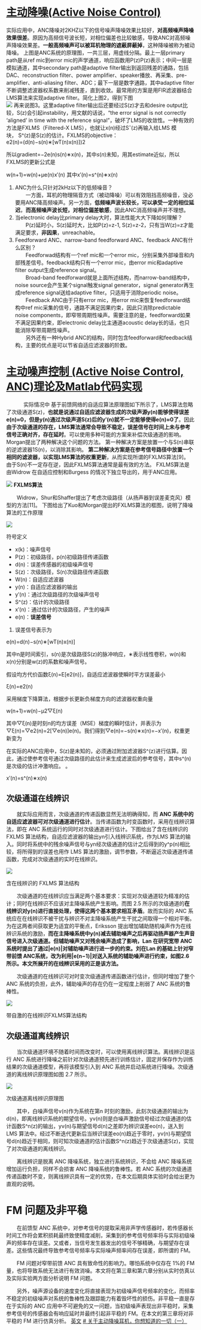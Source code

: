 # [主动降噪(Active Noise Control)](https://www.cnblogs.com/LXP-Never/p/11683944.html)
实际应用中，ANC降噪对2KHZ以下的信号噪声降噪效果比较好，**对高频噪声降噪效果很差**。原因为高频信号波长短，对相位偏差也比较敏感，导致ANC对高频噪声降噪效果差。**一般高频噪声可以被耳机物理的遮蔽屏蔽掉**，这种降噪被称为被动降噪。
上图是ANC系统的原理图，一共三层，用虚线分隔。最上一层primary path是从ref mic到error mic的声学通道，响应函数用P(z)P(z)表示；中间一层是模拟通道，其中secondary path是adaptive filter输出到返回残差的通路，包括DAC、reconstruction filter、power amplifier、speaker播放、再采集、pre-amplifier、anti-aliasing filter、ADC；最下一层是数字通路，其中adaptive filter不断调整滤波器权系数来削减残差，直到收敛。最常用的方案是用FIR滤波器结合LMS算法来实现adaptive filter。简化上图2，得到下图  
![](https://img2018.cnblogs.com/blog/1433301/201910/1433301-20191016152008229-1095148480.png)
再来说图3。这里adaptive filter输出后还要经过S(z)才去和desire output比较，S(z)会引起instability，用文献的话说，“the error signal is not correctly ‘aligned’ in time with the reference signal”，破坏了LMS的收敛性。一种有效的方法是FXLMS（Filtered-X LMS），也就让x(n)经过Sˆ(z)再输入给LMS 模块， S^(z)是S(z)的估计。FXLMS的objective：  
e2(n)=(d(n)−s(n)∗[wT(n)x(n)])2

所以gradient=−2e(n)s(n)∗x(n)，其中$s(n)$未知，用其estimate近似，所以FXLMS的更新公式是

w(n+1)=w(n)+μe(n)x′(n)
其中x′(n)=s^(n)∗x(n)


1. ANC为什么只针对2kHz以下的低频噪音？  
　　一方面，耳机的物理隔音方式（被动降噪）可以有效阻挡高频噪音，没必要用ANC降高频噪声。另一方面，**低频噪声波长较长，可以承受一定的相位延迟**，**而高频噪声波长短，对相位偏差敏感**，因此ANC消高频噪声并不理想。  
2. 当electronic delay比primary delay大时，算法性能大大下降如何理解？  
　　P(z)延时小，S(z)延时大，比如P(z)=z-1, S(z)=z-2，只有当W(z)=z才能满足要求，**非因果**，unreachable。  	
1. Feedforward ANC、narrow-band feedforward ANC、feedback ANC有什么区别？  
　　Feedforwad结构有一个ref mic和一个error mic，分别采集外部噪音和内部残差信号。feedback结构只有一个error mic，由error mic和adaptive filter output生成reference signal。  
　　Broad-band feedforward就是上面所述结构，而narrow-band结构中，noise source会产生某个signal触发signal generator，signal generator再生成reference signal送给adaptive filter。只适用于消除periodic noise。  
　　Feedback ANC由于只有error mic，用error mic来恢复feedforward结构中ref mic采集的信号，通路不满足因果约束，因此只消除predictable noise components，即窄带周期性噪声。需要注意的是，feedforward如果不满足因果约束，即electronic delay比主通道acoustic delay长的话，也只能消除窄带周期性噪声。  
　　另外还有一种Hybrid ANC的结构，同时包含feedforward和feedback结构，主要的优点是可以节省自适应滤波器的阶数。
  #  [主动噪声控制 (Active Noise Control, ANC)理论及Matlab代码实现](https://www.cnblogs.com/LXP-Never/p/11693567.html)
  
  　　
  　实际情况中 基于前馈网络的自适应算法原理图如下所示了，LMS算法忽略了次级通道S(z)，**也就是说通过自适应滤波器生成的次级声源y(n)能够使得误差e(n)≈0，但是y(n)通过次级声道S(z)后的y′(n)就不一定能够使得e(n)≈0了**。因此**由于次级通道的存在，LMS算法通常会导致不稳定，误差信号在时间上未与参考信号正确对齐，存在延时**。可以使用多种可能的方案来补偿次级通道的影响。 Morgan提出了两种解决这个问题的方法。 第一种解决方案是放置一个与S(n)串联的逆滤波器1S(n)，以消除其影响。 **第二种解决方案是在参考信号路径中放置一个相同的滤波器，以实现LMS算法的权重更新**，从而实现所谓的FXLMS算法[9]。 由于S(n)不一定存在逆，因此FXLMS算法通常是最有效的方法。 FXLMS算法是由Widrow 在自适应控制和Burgess 的情况下独立导出的，用于ANC应用。

![](https://img2020.cnblogs.com/blog/1433301/202101/1433301-20210114095950313-149733396.png)
**FXLMS算法**

　　Widrow，Shur和Shaffer提出了考虑次级路径（从扬声器到误差麦克风）模型的方法[11]。 下图给出了Kuo和Morgan提出的FXLMS算法的框图，说明了降噪算法的工作原理

![](https://img2020.cnblogs.com/blog/1433301/202101/1433301-20210114100254179-1357503152.png)

符号定义

-   x(k)：噪声信号
-   P(z)：初级路径，p(n)初级路径传递函数
-   d(n)：误差传感器的初级噪声信号
-   S(z)：次级路径，S(n)次级路径传递函数
-   W(n)：自适应滤波器
-   y(n)：自适应滤波器的输出
-   y′(n)：通过次级路径的次级噪声信号
-   S^(z)：估计的次级路径
-   x′(n)：通过估计的次级路径，产生的噪声
-   e(n)：**误差信号**

1) 误差信号表示为

e(n)=d(n)−s(n)∗[wT(n)x(n)]

其中n是时间索引，s(n)是次级路径S(z)的脉冲响应，∗表示线性卷积，w(n)和x(n)分别是w(z)的系数和噪声信号。 

假设均方代价函数ξ(n)=E[e2(n)]，自适应滤波器使瞬时平方误差最小

ξ(n)=e2(n)

采用梯度下降算法，根据步长更新负梯度方向的滤波器权重向量

w(n+1)=w(n)−μ2▽ξ(n)

其中▽ξ(n)是时刻n的均方误差（MSE）梯度的瞬时估计，并表示为▽ξ(n)=▽e2(n)=2[▽e(n)]e(n)。我们得到▽e(n)=−s(n)∗x(n)=−x′(n)，权重更新变为

在实际的ANC应用中，S(z)是未知的，必须通过附加滤波器S^(z)进行估算。因此，通过使参考信号通过次级路径的此估计来生成滤波后的参考信号，其中s^(n)是次级的估计冲激响应。 。

x′(n)=s^(n)∗x(n)
  
  ## 次级通道在线辨识

　　就实际应用而言，次级通道的传递函数显然无法明确得知，而 **ANC 系统中的自适应滤波器可对次级通道进行估计**。当传递函数为时变函数时，采用在线辨识算法，即在 ANC 系统运行的同时对次级通道进行估计。下图给出了含在线辨识的 FXLMS 算法结构，自适应滤波器的输出yn引入线辨识系统，作为LMS 算法的输入。同时将系统中的残余噪声信号与yn经次级通道的估计之后得到的y^p(n)相比较，将所得到的误差也用作 LMS 算法的激励，调节参数，不断逼近次级通道传递函数，完成对次级通道的实时在线辨识。

![](https://img2018.cnblogs.com/blog/1433301/201910/1433301-20191017175208742-1083587056.png)

含在线辨识的 FXLMS 算法结构

　　次级通道的在线辨识应当满足两个基本要求：实现对次级通道较为精准的估计；同时在线辨识不应该对主降噪系统产生影响。而图 2.5 所示的次级通道的**在线辨识对y(n)进行直接处理，使得这两个基本要求相互矛盾**。故而实际的 ANC 系统应在在线辨识不被干扰与辨识不对主降噪系统产生干扰之间取得一个相对平衡。为在这两者间获取更为适宜的平衡点，Eriksson 提出增加辅助随机噪声作为在线辨识系统的激励，**而在主降噪系统中y(n)减去辅助噪声之后再驱动扬声器产生声音信号进入次级通道。但辅助噪声又对残余噪声造成了影响，Lan 在研究宽带 ANC系统时提出了通过|e(n)|对辅助噪声进行进一步的约束。刘在Lan 的基础上针对窄带前馈 ANC系统，改为利用|e(n−1)|对送入系统的辅助噪声进行约束，如图2.6 所示。本文所展开的在线辨识采用的正是该方法。**

　　次级通道的在线辨识可对时变次级通道传递函数进行估计，但同时增加了整个 ANC 系统的负担，此外，辅助噪声的存在仍在一定程度上削弱了 ANC 系统的鲁棒性。

![](https://img2018.cnblogs.com/blog/1433301/201910/1433301-20191017175342486-1353718925.png)

带自激的在线辨识FXLMS算法结构

## 次级通道离线辨识

　　当次级通道环境不随着时间而改变时，可以使用离线辨识算法。离线辨识是运行 ANC 系统进行降噪之前针对次级通道预先进行训练估计，固定并保存作为训练结果的次级通道模型，再将该模型引入到 ANC 系统并启动系统进行降噪。次级通道的离线辨识原理图如图 2.7 所示。

![](https://img2018.cnblogs.com/blog/1433301/201910/1433301-20191017175535734-1740336476.png)

次级通道离线辨识原理图

　　其中，白噪声信号v(n)作为系统在第n 时刻的激励，此刻次级通道的输出为d(n)，即离线辨识系统的期望信号。yv(n)则是白噪声激励信号经过次级通道的估计函数S^n(z)的输出，yv(n)与期望信号d(n)之差即为辨识误差eo(n)，送入到 LMS 算法中。经过不断迭代更新后当辨识误差eo(n)趋近于零时，yv(n)与期望信号d(n)趋近于相同，则可知次级通道的估计函数S^n(z)趋近于次级通道S(z)，实现了对次级通道的离线辨识。

　　离线辨识是脱离 ANC 降噪系统，独立进行系统辨识，不会给 ANC 降噪系统增加运行负担，同样不会损害 ANC 降噪系统的鲁棒性。若 ANC 系统的次级通道传递函数时不变，则离线辨识具有一定的优势，在本文后期具体实验时会给出更为直观的说明。

# FM 问题及非平稳

　　在前馈型 ANC 系统中，对参考信号的提取采用非声学传感器时，若传感器长时间工作将会累积损耗最终致使精度减削，采集到的参考信号频率将与实际初级噪声的频率存在误差。又或者，当信号发生器发出的信号不够精确，与期望存在误差。这些情况最终导致参考信号频率与实际噪声频率间存在误差，即所谓的 FM。

　　FM 问题对窄带前馈 ANC 具有致命性的影响力。哪怕系统中仅存在 1%的 FM 量，也将导致系统无法进行有效消噪。本文将在第三章和第六章分别从实时仿真以及实际实验两方面分析说明 FM 问题。

　　另外，噪声源设备的速度变化将直接表现为初级噪声信号频率的变化，而频率不稳定的初级噪声对系统的鲁棒性及跟踪能力有着毁坏性的损伤。非平稳一直是存在于实际的 ANC 应用中不可避免的又一问题，当初级噪声表现出非平稳时，采集参考信号的传感器会有响应延时并最终引起非平稳的 FM。在本文的第三章将对非平稳的 FM 进行仿真分析。
[英文](http://www.geocities.ws/ranjit_raphael/FXLMS.html)
[# 关于主动降噪耳机，你想知道的一切（一）](https://mp.weixin.qq.com/s/iS0bz8w9qrKCrQIO2PFN6Q)